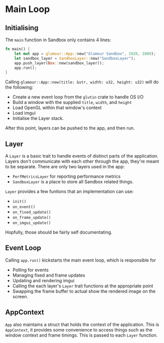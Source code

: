 # Main Loop

## Initialising
The `main` function in Sandbox only contains 4 lines:
```rs
fn main() {
    let mut app = glamour::App::new("Glamour Sandbox", 1920, 1080);
    let sandbox_layer = SandboxLayer::new("SandboxLayer");
    app.push_layer(Box::new(sandbox_layer));
    app.run();
}
```

Calling `glamour::App::new(title: &str, width: u32, height: u32)` will do the following:
- Create a new event loop from the `glutin` crate to handle OS I/O
- Build a window with the supplied `title`, `width`, and `height`
- Load OpenGL within that window's context
- Load imgui
- Initialise the Layer stack.

After this point, layers can be pushed to the app, and then run.

## Layer
A `Layer` is a basic trait to handle events of distinct parts of the application. Layers don't communicate with each other through the app, they're meant to be separate. There are only two layers used in the app:
- `PerfMetricsLayer` for reporting performance metrics
- `SandboxLayer` is a place to store all Sandbox related things.

`Layer` provides a few funtions that an implementation can use:
- `init()`
- `on_event()`
- `on_fixed_update()`
- `on_frame_update()`
- `on_imgui_update()`

Hopfully, those should be fairly self documentating.

## Event Loop
Calling `app.run()` kickstarts the main event loop, which is responsible for
- Polling for events
- Managing fixed and frame updates
- Updating and rendering imgui
- Calling the each layer's `Layer` trait functions at the appropriate point
- Swapping the frame buffer to actual show the rendered image on the screen.

## AppContext
`App` also maintains a struct that holds the context of the application. This is `AppContext`, it provides some convenience to access things such as the window context and frame timings. This is passed to each `Layer` function.
